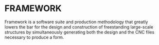 # FRAMEWORK
Framework is a software suite and production methodology that greatly lowers the bar for the design and construction of freestanding large-scale structures by simultaneously generating both the design and the CNC files necessary to produce a form.
